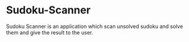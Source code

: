 # Sudoku-Scanner
Sudoku Scanner is an application which scan unsolved sudoku and solve them and give the result to the user.